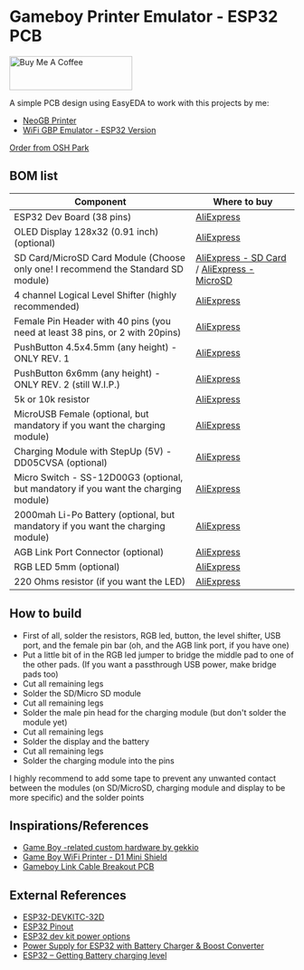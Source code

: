 # Gameboy Printer Emulator - ESP32 PCB

<a href="https://www.buymeacoffee.com/zenaro147" target="_blank"><img src="https://cdn.buymeacoffee.com/buttons/v2/default-yellow.png" alt="Buy Me A Coffee" style="height: 60px !important;width: 217px !important;" ></a>

A simple PCB design using EasyEDA to work with this projects by me:
* [NeoGB Printer](https://github.com/zenaro147/NeoGB-Printer)
* [WiFi GBP Emulator - ESP32 Version](https://github.com/zenaro147/wifi-gbp-emulator/tree/feature/v3-esp32)

[Order from OSH Park](https://oshpark.com/shared_projects/Y6LBKwvG)

## BOM list 
| Component | Where to buy |
| --- | --- |
| ESP32 Dev Board (38 pins) | [AliExpress](https://www.aliexpress.com/item/1005001636295529.html) |
| OLED Display 128x32 (0.91 inch) (optional) | [AliExpress](https://a.aliexpress.com/_mOHbftG) |
| SD Card/MicroSD Card Module (Choose only one! I recommend the Standard SD module) | [AliExpress - SD Card](https://a.aliexpress.com/_mMWz2km) / [AliExpress - MicroSD](https://a.aliexpress.com/_m0SS4P4) |
| 4 channel Logical Level Shifter (highly recommended) | [AliExpress](https://a.aliexpress.com/_m07pFpU) |
| Female Pin Header with 40 pins (you need at least 38 pins, or 2 with 20pins) | [AliExpress](https://fr.aliexpress.com/item/4000873858801.html) |
| PushButton 4.5x4.5mm (any height) - ONLY REV. 1  | [AliExpress](https://www.aliexpress.com/item/1005001629344310.html) |
| PushButton 6x6mm (any height) - ONLY REV. 2 (still W.I.P.) | [AliExpress](https://www.aliexpress.com/item/1005003251295065.html) |
| 5k or 10k resistor | [AliExpress](https://www.aliexpress.com/item/4001082088353.html) |
| MicroUSB Female (optional, but mandatory if you want the charging module)| [AliExpress](https://www.aliexpress.com/item/4000385426649.html) |
| Charging Module with StepUp (5V) - DD05CVSA (optional) | [AliExpress](https://www.aliexpress.com/item/33034500618.html) |
| Micro Switch - SS-12D00G3 (optional, but mandatory if you want the charging module) | [AliExpress](https://www.aliexpress.com/item/1005003938856402.html) |
| 2000mah Li-Po Battery (optional, but mandatory if you want the charging module) | [AliExpress](https://fr.aliexpress.com/item/1005002919536938.html) |
| AGB Link Port Connector (optional) | [AliExpress](https://fr.aliexpress.com/item/1005006375410306.html) |
| RGB LED 5mm (optional) | [AliExpress](https://www.aliexpress.com/item/1005002535018824.html) |
| 220 Ohms resistor (if you want the LED) | [AliExpress](https://www.aliexpress.com/item/4001082088353.html) |

## How to build
* First of all, solder the resistors, RGB led, button, the level shifter, USB port, and the female pin bar (oh, and the AGB link port, if you have one)
* Put a little bit of in the RGB led jumper to bridge the middle pad to one of the other pads. (If you want a passthrough USB power, make bridge pads too)
* Cut all remaining legs
* Solder the SD/Micro SD module
* Cut all remaining legs
* Solder the male pin head for the charging module (but don't solder the module yet)
* Cut all remaining legs
* Solder the display and the battery
* Cut all remaining legs
* Solder the charging module into the pins

I highly recommend to add some tape to prevent any unwanted contact between the modules (on SD/MicroSD, charging module and display to be more specific) and the solder points

## Inspirations/References
* [Game Boy -related custom hardware by gekkio](https://github.com/Gekkio/gb-hardware)
* [Game Boy WiFi Printer - D1 Mini Shield](https://github.com/cristofercruz/gbp-esp-shield-pcb)
* [Gameboy Link Cable Breakout PCB](https://github.com/Palmr/gb-link-cable)

## External References
* [ESP32-DEVKITC-32D](https://www.snapeda.com/parts/ESP32-DEVKITC-32D/Espressif%20Systems/view-part/)
* [ESP32 Pinout](https://4.bp.blogspot.com/-nGLtB2nUrDg/Wp6DQbzcJMI/AAAAAAAABq0/A6Z46p0SQSEdERWocWL94oUmeATMQre4wCLcBGAs/s1600/3.png)
* [ESP32 dev kit power options](https://techexplorations.com/guides/esp32/begin/power/)
* [Power Supply for ESP32 with Battery Charger & Boost Converter](https://how2electronics.com/power-supply-for-esp32-with-boost-converter-battery-charger/#37V_to_5V_Step-Up_Boost_Converter_Module)
* [ESP32 – Getting Battery charging level](https://www.pangodream.es/esp32-getting-battery-charging-level)
